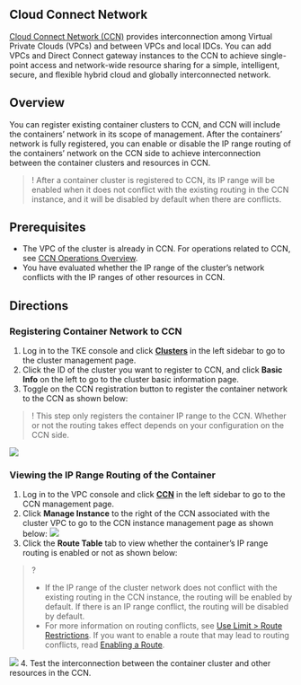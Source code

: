 ## Cloud Connect Network
[Cloud Connect Network (CCN)](https://intl.cloud.tencent.com/document/product/1003/30049) provides interconnection among Virtual Private Clouds (VPCs) and between VPCs and local IDCs. You can add VPCs and Direct Connect gateway instances to the CCN to achieve single-point access and network-wide resource sharing for a simple, intelligent, secure, and flexible hybrid cloud and globally interconnected network.


## Overview
You can register existing container clusters to CCN, and CCN will include the containers’ network in its scope of management. After the containers’ network is fully registered, you can enable or disable the IP range routing of the containers’ network on the CCN side to achieve interconnection between the container clusters and resources in CCN.
>! After a container cluster is registered to CCN, its IP range will be enabled when it does not conflict with the existing routing in the CCN instance, and it will be disabled by default when there are conflicts.





## Prerequisites
- The VPC of the cluster is already in CCN. For operations related to CCN, see [CCN Operations Overview](https://intl.cloud.tencent.com/document/product/1003/30061).
- You have evaluated whether the IP range of the cluster’s network conflicts with the IP ranges of other resources in CCN.


## Directions

### Registering Container Network to CCN
1. Log in to the TKE console and click **[Clusters](https://console.cloud.tencent.com/tke2/cluster)** in the left sidebar to go to the cluster management page.
2. Click the ID of the cluster you want to register to CCN, and click **Basic Info** on the left to go to the cluster basic information page.
3. Toggle on the CCN registration button to register the container network to the CCN as shown below:
>! This step only registers the container IP range to the CCN. Whether or not the routing takes effect depends on your configuration on the CCN side.
>
![](https://main.qcloudimg.com/raw/0615d4b5ac0c3dd42e8ff28b2b350c41.png)




### Viewing the IP Range Routing of the Container
1. Log in to the VPC console and click **[CCN](https://console.qcloud.com/vpc/ccn)** in the left sidebar to go to the CCN management page.
2. Click **Manage Instance** to the right of the CCN associated with the cluster VPC to go to the CCN instance management page as shown below:
![](https://main.qcloudimg.com/raw/1612987cc3aa60ea57ac284b7b61ccfa.png)
3. Click the **Route Table** tab to view whether the container’s IP range routing is enabled or not as shown below:
>?
>- If the IP range of the cluster network does not conflict with the existing routing in the CCN instance, the routing will be enabled by default. If there is an IP range conflict, the routing will be disabled by default.
>- For more information on routing conflicts, see [Use Limit > Route Restrictions](https://intl.cloud.tencent.com/document/product/1003/30052). If you want to enable a route that may lead to routing conflicts, read [Enabling a Route](https://intl.cloud.tencent.com/document/product/1003/30069).
>
![](https://main.qcloudimg.com/raw/0d7beab6c11c1c22f2ebcd20fc93f7f9.png)
4. Test the interconnection between the container cluster and other resources in the CCN.














